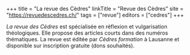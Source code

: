 +++
title = "La revue des Cèdres"
linkTitle = "Revue des Cèdres"
site = "https://revuedescedres.ch/"
tags = ["revue"]
editors = ["cedres"]
+++

*La revue des Cèdres* est spécialisée en réflexion et vulgarisation théologiques. Elle propose des articles courts dans des numéros thématiques. La revue est éditée par *Cèdres formation* à Lausanne et disponible sur inscription gratuite (dons souhaités).

